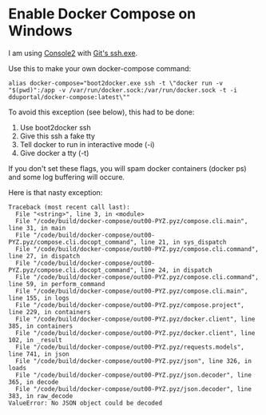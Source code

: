 
# Enable Docker Compose on Windows

I am using [Console2](http://http://sourceforge.net/projects/console/) with [Git's ssh.exe](https://msysgit.github.io/).

Use this to make your own docker-compose command:

	alias docker-compose="boot2docker.exe ssh -t \"docker run -v "$(pwd)":/app -v /var/run/docker.sock:/var/run/docker.sock -t -i dduportal/docker-compose:latest\""

To avoid this exception (see below), this had to be done:

1.  Use boot2docker ssh
1.  Give this ssh a fake tty
1.  Tell docker to run in interactive mode (-i)
1.  Give docker a tty (-t)

If you don't set these flags, you will spam docker containers (docker ps) and some log buffering will occure.

Here is that nasty exception:

	Traceback (most recent call last):
	  File "<string>", line 3, in <module>
	  File "/code/build/docker-compose/out00-PYZ.pyz/compose.cli.main", line 31, in main
	  File "/code/build/docker-compose/out00-PYZ.pyz/compose.cli.docopt_command", line 21, in sys_dispatch
	  File "/code/build/docker-compose/out00-PYZ.pyz/compose.cli.command", line 27, in dispatch
	  File "/code/build/docker-compose/out00-PYZ.pyz/compose.cli.docopt_command", line 24, in dispatch
	  File "/code/build/docker-compose/out00-PYZ.pyz/compose.cli.command", line 59, in perform_command
	  File "/code/build/docker-compose/out00-PYZ.pyz/compose.cli.main", line 155, in logs
	  File "/code/build/docker-compose/out00-PYZ.pyz/compose.project", line 229, in containers
	  File "/code/build/docker-compose/out00-PYZ.pyz/docker.client", line 385, in containers
	  File "/code/build/docker-compose/out00-PYZ.pyz/docker.client", line 102, in _result
	  File "/code/build/docker-compose/out00-PYZ.pyz/requests.models", line 741, in json
	  File "/code/build/docker-compose/out00-PYZ.pyz/json", line 326, in loads
	  File "/code/build/docker-compose/out00-PYZ.pyz/json.decoder", line 365, in decode
	  File "/code/build/docker-compose/out00-PYZ.pyz/json.decoder", line 383, in raw_decode
	ValueError: No JSON object could be decoded